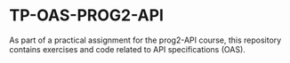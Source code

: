 # TP-OAS-PROG2-API
As part of a practical assignment for the prog2-API course, this repository contains exercises and code related to API specifications (OAS).
